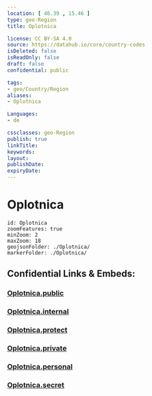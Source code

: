 ```yaml
---
location: [ 46.39 , 15.46 ] 
type: geo-Region
title: Oplotnica

license: CC BY-SA 4.0
source: https://datahub.io/core/country-codes
isDeleted: false
isReadOnly: false
draft: false
confidential: public

tags:
- geo/Country/Region
aliases:
- Oplotnica

Languages:
- de

cssclasses: geo-Region
publish: true
linkTitle: 
keywords: 
layout: 
publishDate: 
expiryDate: 
---
```


# Oplotnica

```leaflet
id: Oplotnica
zoomFeatures: true 
minZoom: 2 
maxZoom: 18
geojsonFolder: ./Oplotnica/
markerFolder: ./Oplotnica/
```


## Confidential Links & Embeds: 

### [Oplotnica.public](/_public/\Earth\Continent\Europe\Europe~Central\Slovenia\Regions~Slovenia\Podravska\counties~PodravskaOplotnica.public.md) 

### [Oplotnica.internal](/_internal/\Earth\Continent\Europe\Europe~Central\Slovenia\Regions~Slovenia\Podravska\counties~PodravskaOplotnica.internal.md) 

### [Oplotnica.protect](/_protect/\Earth\Continent\Europe\Europe~Central\Slovenia\Regions~Slovenia\Podravska\counties~PodravskaOplotnica.protect.md) 

### [Oplotnica.private](/_private/\Earth\Continent\Europe\Europe~Central\Slovenia\Regions~Slovenia\Podravska\counties~PodravskaOplotnica.private.md) 

### [Oplotnica.personal](/_personal/\Earth\Continent\Europe\Europe~Central\Slovenia\Regions~Slovenia\Podravska\counties~PodravskaOplotnica.personal.md) 

### [Oplotnica.secret](/_secret/\Earth\Continent\Europe\Europe~Central\Slovenia\Regions~Slovenia\Podravska\counties~PodravskaOplotnica.secret.md)

